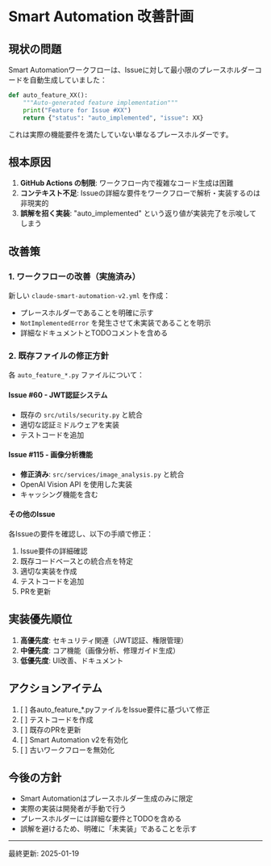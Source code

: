 # Smart Automation 改善計画

## 現状の問題

Smart Automationワークフローは、Issueに対して最小限のプレースホルダーコードを自動生成していました：

```python
def auto_feature_XX():
    """Auto-generated feature implementation"""
    print("Feature for Issue #XX")
    return {"status": "auto_implemented", "issue": XX}
```

これは実際の機能要件を満たしていない単なるプレースホルダーです。

## 根本原因

1. **GitHub Actions の制限**: ワークフロー内で複雑なコード生成は困難
2. **コンテキスト不足**: Issueの詳細な要件をワークフローで解析・実装するのは非現実的
3. **誤解を招く実装**: "auto_implemented" という返り値が実装完了を示唆してしまう

## 改善策

### 1. ワークフローの改善（実施済み）

新しい `claude-smart-automation-v2.yml` を作成：
- プレースホルダーであることを明確に示す
- `NotImplementedError` を発生させて未実装であることを明示
- 詳細なドキュメントとTODOコメントを含める

### 2. 既存ファイルの修正方針

各 `auto_feature_*.py` ファイルについて：

#### Issue #60 - JWT認証システム
- 既存の `src/utils/security.py` と統合
- 適切な認証ミドルウェアを実装
- テストコードを追加

#### Issue #115 - 画像分析機能
- **修正済み**: `src/services/image_analysis.py` と統合
- OpenAI Vision API を使用した実装
- キャッシング機能を含む

#### その他のIssue
各Issueの要件を確認し、以下の手順で修正：
1. Issue要件の詳細確認
2. 既存コードベースとの統合点を特定
3. 適切な実装を作成
4. テストコードを追加
5. PRを更新

## 実装優先順位

1. **高優先度**: セキュリティ関連（JWT認証、権限管理）
2. **中優先度**: コア機能（画像分析、修理ガイド生成）
3. **低優先度**: UI改善、ドキュメント

## アクションアイテム

1. [ ] 各auto_feature_*.pyファイルをIssue要件に基づいて修正
2. [ ] テストコードを作成
3. [ ] 既存のPRを更新
4. [ ] Smart Automation v2を有効化
5. [ ] 古いワークフローを無効化

## 今後の方針

- Smart Automationはプレースホルダー生成のみに限定
- 実際の実装は開発者が手動で行う
- プレースホルダーには詳細な要件とTODOを含める
- 誤解を避けるため、明確に「未実装」であることを示す

---

最終更新: 2025-01-19